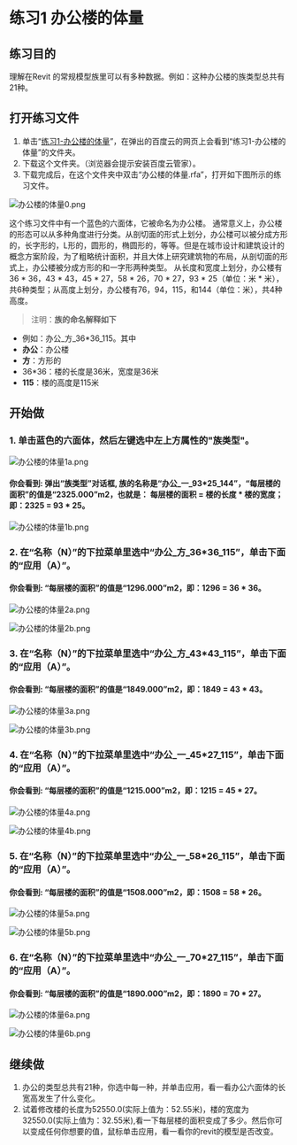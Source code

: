 # 练习1 办公楼的体量

## 练习目的

理解在Revit 的常规模型族里可以有多种数据。例如：这种办公楼的族类型总共有21种。

## 打开练习文件

1. 单击“[练习1-办公楼的体量](http://pan.baidu.com/s/1kUs4RPX)”，在弹出的百度云的网页上会看到“练习1-办公楼的体量”的文件夹。
2. 下载这个文件夹。（浏览器会提示安装百度云管家）。
3. 下载完成后，在这个文件夹中双击“办公楼的体量.rfa”，打开如下图所示的练习文件。

![办公楼的体量0.png](/images/办公楼的体量/办公楼的体量0.png)

这个练习文件中有一个蓝色的六面体，它被命名为办公楼。 通常意义上，办公楼的形态可以从多种角度进行分类。从剖切面的形式上划分，办公楼可以被分成方形的，长字形的，L形的，圆形的，椭圆形的，等等。但是在城市设计和建筑设计的概念方案阶段，为了粗略统计面积，并且大体上研究建筑物的布局，从剖切面的形式上，办公楼被分成方形的和一字形两种类型。 从长度和宽度上划分，办公楼有36 * 36，43 * 43，45 * 27，58 * 26，70 * 27，93 * 25（单位：米 * 米），共6种类型；从高度上划分，办公楼有76，94，115，和144（单位：米），共4种高度。

> 注明：**族的命名解释如下**
> 
- 例如：办公_方_36*36_115。其中
- **办公**：办公楼
- **方**：方形的
- 36*36：楼的长度是36米，宽度是36米
- **115**：楼的高度是115米

## 开始做

### 1. 单击蓝色的六面体，然后左键选中左上方属性的"族类型"。

![办公楼的体量1a.png](/images/办公楼的体量/办公楼的体量1a.png)

#### 你会看到: 弹出“族类型”对话框, 族的名称是“办公_一_93*25_144”，“每层楼的面积”的值是“2325.000”m2，也就是： 每层楼的面积 = 楼的长度 * 楼的宽度；即：2325 = 93 * 25。

![办公楼的体量1b.png](/images/办公楼的体量/办公楼的体量1b.png)

### 2. 在“名称（N）”的下拉菜单里选中“办公_方_36*36_115”，单击下面的“应用（A）”。

#### 你会看到: “每层楼的面积”的值是“1296.000”m2，即：1296 = 36 * 36。

![办公楼的体量2a.png](/images/办公楼的体量/办公楼的体量2a.png)

![办公楼的体量2b.png](/images/办公楼的体量/办公楼的体量2b.png)

### 3. 在“名称（N）”的下拉菜单里选中“办公_方_43*43_115”，单击下面的“应用（A）”。

#### 你会看到: “每层楼的面积”的值是“1849.000”m2，即：1849 = 43 * 43。

![办公楼的体量3a.png](/images/办公楼的体量/办公楼的体量3a.png)

![办公楼的体量3b.png](/images/办公楼的体量/办公楼的体量3b.png)

### 4. 在“名称（N）”的下拉菜单里选中“办公_一_45*27_115”，单击下面的“应用（A）”。

#### 你会看到: “每层楼的面积”的值是“1215.000”m2，即：1215 = 45 * 27。

![办公楼的体量4a.png](/images/办公楼的体量/办公楼的体量4a.png)

![办公楼的体量4b.png](/images/办公楼的体量/办公楼的体量4b.png)

### 5. 在“名称（N）”的下拉菜单里选中“办公_一_58*26_115”，单击下面的“应用（A）”。

#### 你会看到: “每层楼的面积”的值是“1508.000”m2，即：1508 = 58 * 26。

![办公楼的体量5a.png](/images/办公楼的体量/办公楼的体量5a.png)

![办公楼的体量5b.png](/images/办公楼的体量/办公楼的体量5b.png)

### 6. 在“名称（N）”的下拉菜单里选中“办公_一_70*27_115”，单击下面的“应用（A）”。

#### 你会看到: “每层楼的面积”的值是“1890.000”m2，即：1890 = 70 * 27。

![办公楼的体量6a.png](/images/办公楼的体量/办公楼的体量6a.png)

![办公楼的体量6b.png](/images/办公楼的体量/办公楼的体量6b.png)

## 继续做

1. 办公的类型总共有21种，你选中每一种，并单击应用，看一看办公六面体的长宽高发生了什么变化。
2. 试着修改楼的长度为52550.0(实际上值为：52.55米)，楼的宽度为32550.0(实际上值为：32.55米),看一下每层楼的面积变成了多少。然后你可以变成任何你想要的值，鼠标单击应用，看一看你的revit的模型是否改变。